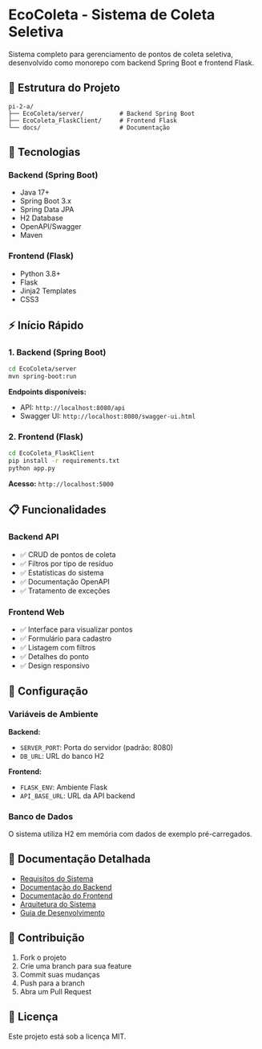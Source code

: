 # EcoColeta - Sistema de Coleta Seletiva

Sistema completo para gerenciamento de pontos de coleta seletiva, desenvolvido como monorepo com backend Spring Boot e frontend Flask.

## 📁 Estrutura do Projeto

```
pi-2-a/
├── EcoColeta/server/          # Backend Spring Boot
├── EcoColeta_FlaskClient/     # Frontend Flask
└── docs/                      # Documentação
```

## 🚀 Tecnologias

### Backend (Spring Boot)
- Java 17+
- Spring Boot 3.x
- Spring Data JPA
- H2 Database
- OpenAPI/Swagger
- Maven

### Frontend (Flask)
- Python 3.8+
- Flask
- Jinja2 Templates
- CSS3

## ⚡ Início Rápido

### 1. Backend (Spring Boot)

```bash
cd EcoColeta/server
mvn spring-boot:run
```

**Endpoints disponíveis:**
- API: `http://localhost:8080/api`
- Swagger UI: `http://localhost:8080/swagger-ui.html`

### 2. Frontend (Flask)

```bash
cd EcoColeta_FlaskClient
pip install -r requirements.txt
python app.py
```

**Acesso:** `http://localhost:5000`

## 📋 Funcionalidades

### Backend API
- ✅ CRUD de pontos de coleta
- ✅ Filtros por tipo de resíduo
- ✅ Estatísticas do sistema
- ✅ Documentação OpenAPI
- ✅ Tratamento de exceções

### Frontend Web
- ✅ Interface para visualizar pontos
- ✅ Formulário para cadastro
- ✅ Listagem com filtros
- ✅ Detalhes do ponto
- ✅ Design responsivo

## 🔧 Configuração

### Variáveis de Ambiente

**Backend:**
- `SERVER_PORT`: Porta do servidor (padrão: 8080)
- `DB_URL`: URL do banco H2

**Frontend:**
- `FLASK_ENV`: Ambiente Flask
- `API_BASE_URL`: URL da API backend

### Banco de Dados

O sistema utiliza H2 em memória com dados de exemplo pré-carregados.

## 📖 Documentação Detalhada

- [Requisitos do Sistema](docs/Requisitos.md)
- [Documentação do Backend](docs/Server.md)
- [Documentação do Frontend](docs/Cliente_Flask.md)
- [Arquitetura do Sistema](docs/Arquitetura.md)
- [Guia de Desenvolvimento](docs/Desenvolvimento.md)

## 🤝 Contribuição

1. Fork o projeto
2. Crie uma branch para sua feature
3. Commit suas mudanças
4. Push para a branch
5. Abra um Pull Request

## 📄 Licença

Este projeto está sob a licença MIT.